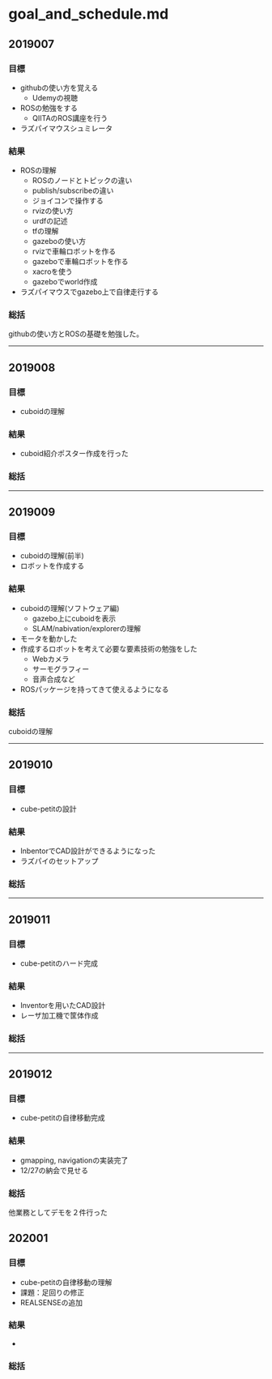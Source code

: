 # goal_and_schedule.md

## 2019007

### 目標

* githubの使い方を覚える
    * Udemyの視聴
* ROSの勉強をする
    * QIITAのROS講座を行う
* ラズパイマウスシュミレータ

### 結果

* ROSの理解
    * ROSのノードとトピックの違い
    * publish/subscribeの違い
    * ジョイコンで操作する
    * rvizの使い方
    * urdfの記述
    * tfの理解
    * gazeboの使い方
    * rvizで車輪ロボットを作る
    * gazeboで車輪ロボットを作る
    * xacroを使う
    * gazeboでworld作成
* ラズパイマウスでgazebo上で自律走行する

### 総括

githubの使い方とROSの基礎を勉強した。

---

## 2019008

### 目標

* cuboidの理解

### 結果

* cuboid紹介ポスター作成を行った

### 総括



---

## 2019009

### 目標

* cuboidの理解(前半)
* ロボットを作成する

### 結果

* cuboidの理解(ソフトウェア編)
    * gazebo上にcuboidを表示
    * SLAM/nabivation/explorerの理解
* モータを動かした
* 作成するロボットを考えて必要な要素技術の勉強をした
    * Webカメラ
    * サーモグラフィー
    * 音声合成など
* ROSパッケージを持ってきて使えるようになる


### 総括

cuboidの理解

---

## 2019010

### 目標

* cube-petitの設計

### 結果

* InbentorでCAD設計ができるようになった
* ラズパイのセットアップ

### 総括

---

## 2019011

### 目標

* cube-petitのハード完成

### 結果

* Inventorを用いたCAD設計
* レーザ加工機で筐体作成

### 総括

---

## 2019012


### 目標

* cube-petitの自律移動完成

### 結果

* gmapping, navigationの実装完了
* 12/27の納会で見せる

### 総括

他業務としてデモを２件行った

## 202001

### 目標

* cube-petitの自律移動の理解
* 課題：足回りの修正
* REALSENSEの追加

### 結果

* 

### 総括
